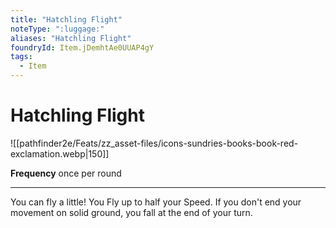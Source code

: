 ```yaml
---
title: "Hatchling Flight"
noteType: ":luggage:"
aliases: "Hatchling Flight"
foundryId: Item.jDemhtAe0UUAP4gY
tags:
  - Item
---
```


# Hatchling Flight
![[pathfinder2e/Feats/zz_asset-files/icons-sundries-books-book-red-exclamation.webp|150]]

**Frequency** once per round

* * *

You can fly a little! You Fly up to half your Speed. If you don't end your movement on solid ground, you fall at the end of your turn.
